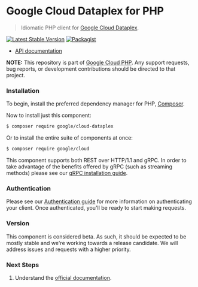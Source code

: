# Google Cloud Dataplex for PHP

> Idiomatic PHP client for [Google Cloud Dataplex](https://cloud.google.com/dataplex).

[![Latest Stable Version](https://poser.pugx.org/google/cloud-dataplex/v/stable)](https://packagist.org/packages/google/cloud-dataplex) [![Packagist](https://img.shields.io/packagist/dm/google/cloud-dataplex.svg)](https://packagist.org/packages/google/cloud-dataplex)

* [API documentation](https://cloud.google.com/php/docs/reference/cloud-dataplex/latest)

**NOTE:** This repository is part of [Google Cloud PHP](https://github.com/googleapis/google-cloud-php). Any
support requests, bug reports, or development contributions should be directed to
that project.

### Installation

To begin, install the preferred dependency manager for PHP, [Composer](https://getcomposer.org/).

Now to install just this component:

```sh
$ composer require google/cloud-dataplex
```

Or to install the entire suite of components at once:

```sh
$ composer require google/cloud
```

This component supports both REST over HTTP/1.1 and gRPC. In order to take advantage of the benefits offered by gRPC (such as streaming methods)
please see our [gRPC installation guide](https://cloud.google.com/php/grpc).

### Authentication

Please see our [Authentication guide](https://github.com/googleapis/google-cloud-php/blob/main/AUTHENTICATION.md) for more information
on authenticating your client. Once authenticated, you'll be ready to start making requests.

### Version

This component is considered beta. As such, it should be expected to be mostly
stable and we're working towards a release candidate. We will address issues
and requests with a higher priority.

### Next Steps

1. Understand the [official documentation](https://cloud.google.com/dataplex/docs).
